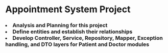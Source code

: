 <h1>Appointment System Project</h1>
<h3>
<li>
Analysis and Planning for this project
</li>
<li>
Define entities and establish their relationships
</li>
<li>
Develop Controller, Service, Repository, Mapper, Exception handling, and DTO layers for Patient and Doctor modules
</li>
</h3>